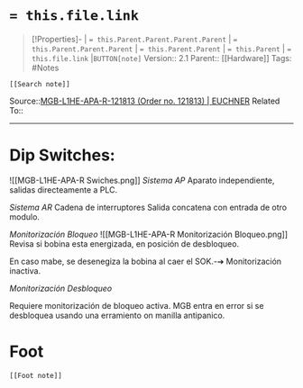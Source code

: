 # `= this.file.link`
>[!Properties]- | `= this.Parent.Parent.Parent.Parent` |  `= this.Parent.Parent.Parent` | `= this.Parent.Parent` | `= this.Parent` | `= this.file.link` |`BUTTON[note]` 
>Version:: 2.1
>Parent:: [[Hardware]]
>Tags: #Notes
```meta-bind-embed
[[Search note]]
```
Source::[MGB-L1HE-APA-R-121813 (Order no. 121813) | EUCHNER](https://www.euchner.de/en-us/a/121813/#downloads)
Related To::
***
# Dip Switches:
![[MGB-L1HE-APA-R Swiches.png]]
*Sistema AP*
Aparato independiente, salidas directeamente a PLC.

*Sistema AR*
Cadena de interruptores Salida concatena con entrada de otro modulo. 

*Monitorización Bloqueo*
![[MGB-L1HE-APA-R Monitorización Bloqueo.png]]
Revisa si bobina esta energizada, en posición de desbloqueo.

En caso mabe, se desenegiza la bobina al caer el SOK.-➔ Monitorización inactiva.

*Monitorización Desbloqueo*

Requiere monitorización de bloqueo activa.
MGB entra en error si se desbloquea usando una erramiento on manilla antipanico.



# Foot
```meta-bind-embed
[[Foot note]]
``` 